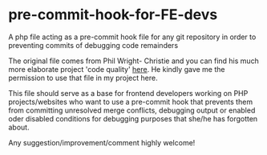 # pre-commit-hook-for-FE-devs
A php file acting as a pre-commit hook file for any git repository in order to preventing commits of debugging code remainders

The original file comes from Phil Wright- Christie and you can find his much more elaborate project 'code quality' [here](https://github.com/philwc/code-quality). He kindly gave me the permission to use that file in my project here.

This file should serve as a base for frontend developers working on PHP projects/websites who want to use a pre-commit hook that prevents them from committing unresolved merge conflicts, debugging output or enabled oder disabled conditions for debugging purposes that she/he has forgotten about.

Any suggestion/improvement/comment highly welcome!
